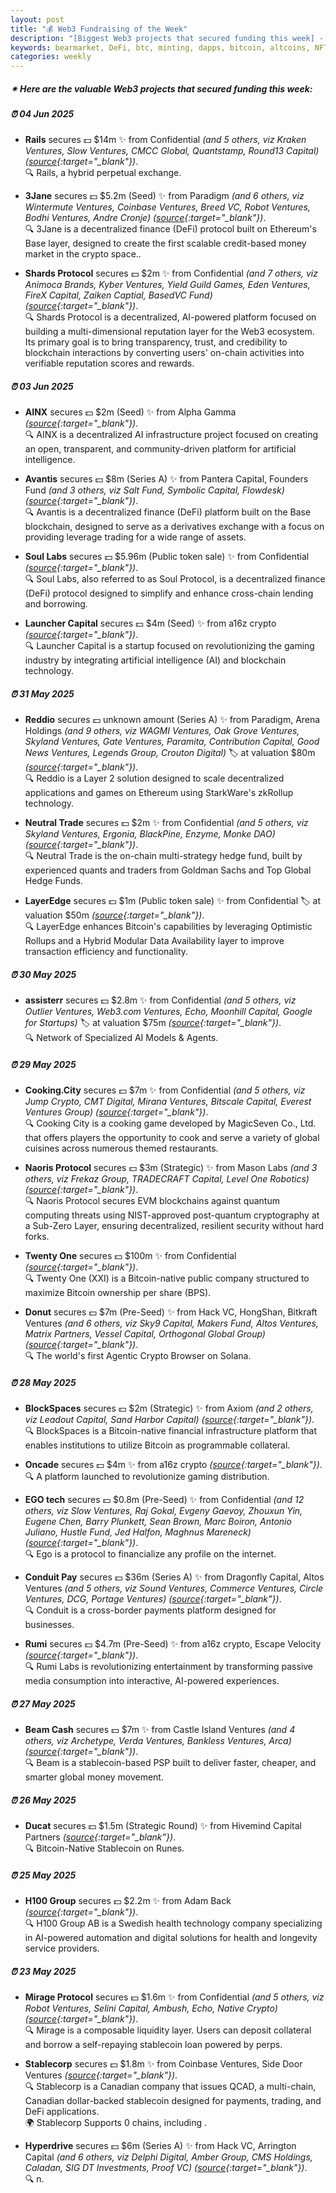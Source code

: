 ```yaml
---
layout: post
title: "💰 Web3 Fundraising of the Week"
description: "[Biggest Web3 projects that secured funding this week] - Featuring Protocol/project, lead investors, other investors, amount raised, valuation, investment refs, supported blockchains and detail about project."
keywords: bearmarket, DeFi, btc, minting, dapps, bitcoin, altcoins, NFT, erc20, derivatives
categories: weekly
---  
```


##### ✴ **Here are the valuable Web3 projects that secured funding this week:**


##### ⏰️ **04 Jun 2025**  

 - **Rails** secures 💵 $14m ✨️ from Confidential *(and 5 others, viz Kraken Ventures, Slow Ventures, CMCC Global, Quantstamp, Round13 Capital)* *([source](https://x.com/rails_xyz/status/1930285091839758369){:target="_blank"})*.  
🔍 Rails, a hybrid perpetual exchange.

 - **3Jane** secures 💵 $5.2m (Seed) ✨️ from Paradigm *(and 6 others, viz Wintermute Ventures, Coinbase Ventures, Breed VC, Robot Ventures, Bodhi Ventures, Andre Cronje)* *([source](https://x.com/3janexyz/status/1930264347441615188){:target="_blank"})*.  
🔍 3Jane is a decentralized finance (DeFi) protocol built on Ethereum's Base layer, designed to create the first scalable credit-based money market in the crypto space..

 - **Shards Protocol** secures 💵 $2m ✨️ from Confidential *(and 7 others, viz Animoca Brands, Kyber Ventures, Yield Guild Games, Eden Ventures, FireX Capital, Zaiken Captial, BasedVC Fund)* *([source](https://x.com/ShardsOfficial/status/1930263270772093010){:target="_blank"})*.  
🔍 Shards Protocol is a decentralized, AI-powered platform focused on building a multi-dimensional reputation layer for the Web3 ecosystem. Its primary goal is to bring transparency, trust, and credibility to blockchain interactions by converting users' on-chain activities into verifiable reputation scores and rewards.

##### ⏰️ **03 Jun 2025**  

 - **AINX** secures 💵 $2m (Seed) ✨️ from Alpha Gamma *([source](https://x.com/ainx_io/status/1930112275479966030){:target="_blank"})*.  
🔍 AINX is a decentralized AI infrastructure project focused on creating an open, transparent, and community-driven platform for artificial intelligence.

 - **Avantis** secures 💵 $8m (Series A) ✨️ from Pantera Capital, Founders Fund *(and 3 others, viz Salt Fund, Symbolic Capital, Flowdesk)* *([source](https://x.com/avantisfi/status/1929932559611294023){:target="_blank"})*.  
🔍 Avantis is a decentralized finance (DeFi) platform built on the Base blockchain, designed to serve as a derivatives exchange with a focus on providing leverage trading for a wide range of assets.

 - **Soul Labs** secures 💵 $5.96m (Public token sale) ✨️ from Confidential *([source](https://x.com/0xSoulProtocol/status/1929868572303540471){:target="_blank"})*.  
🔍 Soul Labs, also referred to as Soul Protocol, is a decentralized finance (DeFi) protocol designed to simplify and enhance cross-chain lending and borrowing.

 - **Launcher Capital** secures 💵 $4m (Seed) ✨️ from a16z crypto *([source](https://x.com/launchercapital/status/1929938194159808737){:target="_blank"})*.  
🔍 Launcher Capital is a startup focused on revolutionizing the gaming industry by integrating artificial intelligence (AI) and blockchain technology.

##### ⏰️ **31 May 2025**  

 - **Reddio** secures 💵 unknown amount (Series A) ✨️ from Paradigm, Arena Holdings *(and 9 others, viz WAGMI Ventures, Oak Grove Ventures, Skyland Ventures, Gate Ventures, Paramita, Contribution Capital, Good News Ventures, Legends Group,  Crouton Digital)* 🏷️ at valuation $80m *([source](https://x.com/reddio_com/status/1928783679553417616){:target="_blank"})*.  
🔍 Reddio is a Layer 2 solution designed to scale decentralized applications and games on Ethereum using StarkWare's zkRollup technology.

 - **Neutral Trade** secures 💵 $2m ✨️ from Confidential *(and 5 others, viz Skyland Ventures, Ergonia, BlackPine, Enzyme, Monke DAO)* *([source](https://x.com/tradeneutral/status/1928907436959870992){:target="_blank"})*.  
🔍 Neutral Trade is the on-chain multi-strategy hedge fund, built by experienced quants and traders from Goldman Sachs and Top Global Hedge Funds.

 - **LayerEdge** secures 💵 $1m (Public token sale) ✨️ from Confidential 🏷️ at valuation $50m *([source](https://x.com/layeredgefndn/status/1928953980396405048){:target="_blank"})*.  
🔍 LayerEdge enhances Bitcoin's capabilities by leveraging Optimistic Rollups and a Hybrid Modular Data Availability layer to improve transaction efficiency and functionality.

##### ⏰️ **30 May 2025**  

 - **assisterr** secures 💵 $2.8m ✨️ from Confidential *(and 5 others, viz Outlier Ventures, Web3.com Ventures, Echo, Moonhill Capital, Google for Startups)* 🏷️ at valuation $75m *([source](https://cointelegraph.com/press-releases/solana-based-ai-platform-assisterr-secures-2-8m-to-decentralize-ai-development){:target="_blank"})*.  
🔍 Network of Specialized AI Models & Agents.

##### ⏰️ **29 May 2025**  

 - **Cooking.City** secures 💵 $7m ✨️ from Confidential *(and 5 others, viz Jump Crypto, CMT Digital, Mirana Ventures, Bitscale Capital, Everest Ventures Group)* *([source](https://www.chaincatcher.com/en/article/2183754){:target="_blank"})*.  
🔍 Cooking City is a cooking game developed by MagicSeven Co., Ltd. that offers players the opportunity to cook and serve a variety of global cuisines across numerous themed restaurants.

 - **Naoris Protocol** secures 💵 $3m (Strategic) ✨️ from Mason Labs *(and 3 others, viz Frekaz Group, TRADECRAFT Capital, Level One Robotics)* *([source](https://x.com/NaorisProtocol/status/1928103127208616388){:target="_blank"})*.  
🔍 Naoris Protocol secures EVM blockchains against quantum computing threats using NIST-approved post-quantum cryptography at a Sub-Zero Layer, ensuring decentralized, resilient security without hard forks.

 - **Twenty One** secures 💵 $100m ✨️ from Confidential *([source](https://www.coindesk.com/business/2025/05/29/bitcoin-treasury-firm-twenty-one-capital-brings-total-fundraise-to-685m-with-more-convertible-notes){:target="_blank"})*.  
🔍 Twenty One (XXI) is a Bitcoin-native public company structured to maximize Bitcoin ownership per share (BPS).

 - **Donut** secures 💵 $7m (Pre-Seed) ✨️ from Hack VC, HongShan, Bitkraft Ventures *(and 6 others, viz Sky9 Capital, Makers Fund, Altos Ventures, Matrix Partners, Vessel Capital, Orthogonal Global Group)* *([source](https://x.com/DonutBrowser/status/1928084510815703378){:target="_blank"})*.  
🔍 The world's first Agentic Crypto Browser on Solana.

##### ⏰️ **28 May 2025**  

 - **BlockSpaces** secures 💵 $2m (Strategic) ✨️ from Axiom *(and 2 others, viz Leadout Capital, Sand Harbor Capital)* *([source](https://www.prnewswire.com/news-releases/blockspaces-secures-2m-to-launch-bitcoin-native-collateral-and-risk-management-platform-302466962.html){:target="_blank"})*.  
🔍 BlockSpaces is a Bitcoin-native financial infrastructure platform that enables institutions to utilize Bitcoin as programmable collateral.

 - **Oncade** secures 💵 $4m ✨️ from a16z crypto *([source](https://x.com/OncadeX/status/1927755744176414891){:target="_blank"})*.  
🔍 A platform launched to revolutionize gaming distribution.

 - **EGO tech** secures 💵 $0.8m (Pre-Seed) ✨️ from Confidential *(and 12 others, viz Slow Ventures, Raj Gokal, Evgeny Gaevoy, Zhouxun Yin, Eugene Chen, Barry Plunkett, Sean Brown, Marc Boiron, Antonio Juliano, Hustle Fund, Jed Halfon, Maghnus Mareneck)* *([source](https://x.com/egodottech/article/1927724306651390182/media/1927723676952125441){:target="_blank"})*.  
🔍 Ego is a protocol to financialize any profile on the internet.

 - **Conduit Pay** secures 💵 $36m (Series A) ✨️ from Dragonfly Capital, Altos Ventures *(and 5 others, viz Sound Ventures, Commerce Ventures, Circle Ventures, DCG, Portage Ventures)* *([source](https://fortune.com/crypto/2025/05/28/stablecoin-conduit-36-million-dragonfly-capital/){:target="_blank"})*.  
🔍 Conduit is a cross-border payments platform designed for businesses.

 - **Rumi** secures 💵 $4.7m (Pre-Seed) ✨️ from a16z crypto, Escape Velocity *([source](https://venturebeat.com/games/rumi-raises-4-7m-to-change-passive-media-into-interactive-ai-experiences/){:target="_blank"})*.  
🔍 Rumi Labs is revolutionizing entertainment by transforming passive media consumption into interactive, AI-powered experiences.

##### ⏰️ **27 May 2025**  

 - **Beam Cash** secures 💵 $7m ✨️ from Castle Island Ventures *(and 4 others, viz Archetype, Verda Ventures, Bankless Ventures, Arca)* *([source](https://x.com/daniel_mottice/status/1927349679290798492){:target="_blank"})*.  
🔍 Beam is a stablecoin-based PSP built to deliver faster, cheaper, and smarter global money movement.

##### ⏰️ **26 May 2025**  

 - **Ducat** secures 💵 $1.5m (Strategic Round) ✨️ from Hivemind Capital Partners *([source](https://x.com/Ducatstable/status/1927107498953048283){:target="_blank"})*.  
🔍 Bitcoin-Native Stablecoin on Runes.

##### ⏰️ **25 May 2025**  

 - **H100 Group** secures 💵 $2.2m ✨️ from Adam Back *([source](https://x.com/Cointelegraph/status/1926813103703859418){:target="_blank"})*.  
🔍 H100 Group AB is a Swedish health technology company specializing in AI-powered automation and digital solutions for health and longevity service providers.

##### ⏰️ **23 May 2025**  

 - **Mirage Protocol** secures 💵 $1.6m ✨️ from Confidential *(and 5 others, viz Robot Ventures, Selini Capital, Ambush, Echo, Native Crypto)* *([source](https://x.com/mirage_protocol/status/1925994680027652507){:target="_blank"})*.  
🔍 Mirage is a composable liquidity layer. Users can deposit collateral and borrow a self-repaying stablecoin loan powered by perps.

 - **Stablecorp** secures 💵 $1.8m ✨️ from Coinbase Ventures, Side Door Ventures *([source](https://betakit.com/stablecorp-secures-funding-to-build-out-its-stablecoin-pegged-to-canadian-dollar/){:target="_blank"})*.  
🔍 Stablecorp is a Canadian company that issues QCAD, a multi-chain, Canadian dollar-backed stablecoin designed for payments, trading, and DeFi applications.  
🌍 Stablecorp Supports 0 chains, including .

 - **Hyperdrive** secures 💵 $6m (Series A) ✨️ from Hack VC, Arrington Capital *(and 6 others, viz Delphi Digital, Amber Group, CMS Holdings, Caladan, SIG DT Investments, Proof VC)* *([source](https://x.com/hyperdrivedefi/status/1925944813427302528){:target="_blank"})*.  
🔍 n.
